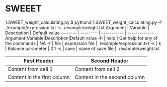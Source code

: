 # SWEEET
1.SWEET_weight_calculating.py
$ python3 1.SWEET_weight_calculating.py -f ./example/expression.txt -s ./example/weight.txt
Argument | Variable | Description | Default value
-------- | ---------| ----------- | -------------
Argument|Variable|Description|Default value
-h | help | Get help for any of the commands | NA
-f | file | expression file | ./example/expression.txt
-k | k | Balance parameter | 0.1
-s | save | name of save file | ./example/weight.txt

First Header | Second Header
------------ | -------------
Content from cell 1 | Content from cell 2
Content in the first column | Content in the second column
